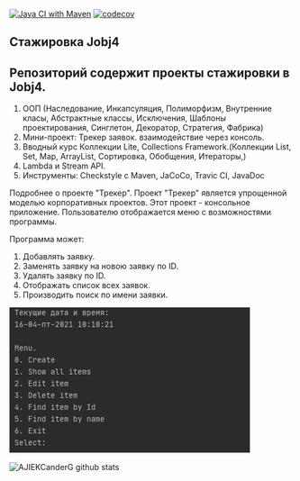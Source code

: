 [![Java CI with Maven](https://github.com/AJIEKCanderG/job4j_tracker/actions/workflows/maven.yml/badge.svg)](https://github.com/AJIEKCanderG/job4j_tracker/actions/workflows/maven.yml)
[![codecov](https://codecov.io/gh/AJIEKCanderG/job4j_tracker/branch/master/graph/badge.svg?token=L1XV27OSTI)](https://codecov.io/gh/AJIEKCanderG/job4j_tracker)

## Стажировка Jobj4

## Репозиторий содержит проекты стажировки в Jobj4.
1. ООП (Наследование, Инкапсуляция, Полиморфизм, Внутренние класы, Абстрактные классы, Исключения, Шаблоны проектирования, Синглетон, Декоратор, Стратегия, Фабрика) 
2. Мини-проект: Трекер заявок. взаимодействие через консоль.
3. Вводный курс Коллекции Lite, Collections Framework.(Коллекции List, Set, Map, ArrayList, Сортировка, Обобщения, Итераторы,)
4. Lambda и Stream API.
5. Инструменты: Checkstyle с Maven, JaCoCo, Travic CI, JavaDoc

Подробнее о проекте "Трекер". 
Проект "Трекер" является упрощенной моделью корпоративных проектов.
Этот проект - консольное приложение.
Пользователю отображается меню с возможностями программы.

Программа может:
1. Добавлять заявку.
2. Заменять заявку на новою заявку по ID.
3. Удалять заявку по ID.
4. Отображать список всех заявок.
5. Производить поиск по имени заявки.

![img](./img/img.png)

![AJIEKCanderG github stats](https://github-readme-stats.vercel.app/api?username=AJIEKCanderG&hide=stars,prs,issues,contribs)
